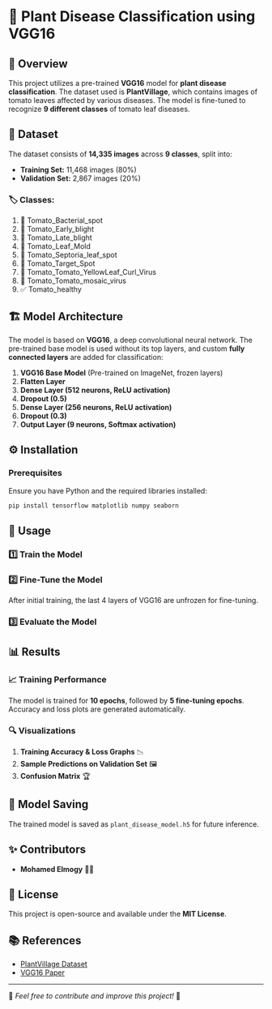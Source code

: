 # 🌿 Plant Disease Classification using VGG16

## 📌 Overview
This project utilizes a pre-trained **VGG16** model for **plant disease classification**. The dataset used is **PlantVillage**, which contains images of tomato leaves affected by various diseases. The model is fine-tuned to recognize **9 different classes** of tomato leaf diseases.

## 📂 Dataset
The dataset consists of **14,335 images** across **9 classes**, split into:
- **Training Set:** 11,468 images (80%)
- **Validation Set:** 2,867 images (20%)

### 🏷 Classes:
1. 🍅 Tomato_Bacterial_spot
2. 🍅 Tomato_Early_blight
3. 🍅 Tomato_Late_blight
4. 🍅 Tomato_Leaf_Mold
5. 🍅 Tomato_Septoria_leaf_spot
6. 🍅 Tomato_Target_Spot
7. 🍅 Tomato_Tomato_YellowLeaf_Curl_Virus
8. 🍅 Tomato_Tomato_mosaic_virus
9. ✅ Tomato_healthy

## 🏗 Model Architecture
The model is based on **VGG16**, a deep convolutional neural network. The pre-trained base model is used without its top layers, and custom **fully connected layers** are added for classification:

1. **VGG16 Base Model** (Pre-trained on ImageNet, frozen layers)
2. **Flatten Layer**
3. **Dense Layer (512 neurons, ReLU activation)**
4. **Dropout (0.5)**
5. **Dense Layer (256 neurons, ReLU activation)**
6. **Dropout (0.3)**
7. **Output Layer (9 neurons, Softmax activation)**

## ⚙ Installation
### Prerequisites
Ensure you have Python and the required libraries installed:
```sh
pip install tensorflow matplotlib numpy seaborn
```

## 🚀 Usage
### 1️⃣ Train the Model

### 2️⃣ Fine-Tune the Model
After initial training, the last 4 layers of VGG16 are unfrozen for fine-tuning.

### 3️⃣ Evaluate the Model
## 📊 Results
### 📈 Training Performance
The model is trained for **10 epochs**, followed by **5 fine-tuning epochs**. Accuracy and loss plots are generated automatically.

### 🔍 Visualizations
1. **Training Accuracy & Loss Graphs** 📉
2. **Sample Predictions on Validation Set** 🖼
3. **Confusion Matrix** 🏆

## 💾 Model Saving
The trained model is saved as `plant_disease_model.h5` for future inference.

## ✨ Contributors
- **Mohamed Elmogy** 👨‍💻

## 📜 License
This project is open-source and available under the **MIT License**.

## 📚 References
- [PlantVillage Dataset](https://www.kaggle.com/datasets/emmarex/plantdisease)
- [VGG16 Paper](https://arxiv.org/abs/1409.1556)

---
🔹 *Feel free to contribute and improve this project!* 🚀
